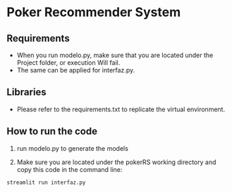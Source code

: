 
# Poker Recommender System

## Requirements

- When you run modelo.py, make sure that you are located under the Project folder, or execution Will fail.
- The same can be applied for interfaz.py.


## Libraries

- Please refer to the requirements.txt to replicate the virtual environment.



## How to run the code

1. run modelo.py to generate the models

2. Make sure you are located under the pokerRS working directory and copy this code in the command line:

```bash
streamlit run interfaz.py
```


